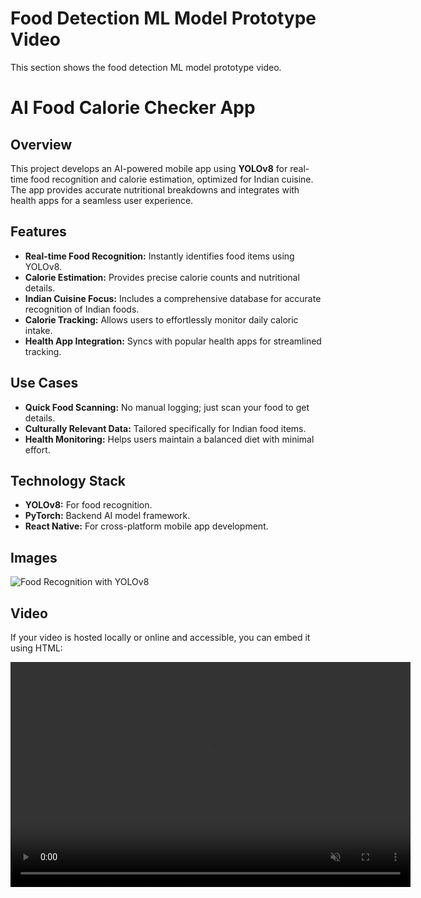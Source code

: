# Food Detection ML Model Prototype Video
This section shows the food detection ML model prototype video.

# AI Food Calorie Checker App

## Overview
This project develops an AI-powered mobile app using **YOLOv8** for real-time food recognition and calorie estimation, optimized for Indian cuisine. The app provides accurate nutritional breakdowns and integrates with health apps for a seamless user experience.

## Features
- **Real-time Food Recognition:** Instantly identifies food items using YOLOv8.
- **Calorie Estimation:** Provides precise calorie counts and nutritional details.
- **Indian Cuisine Focus:** Includes a comprehensive database for accurate recognition of Indian foods.
- **Calorie Tracking:** Allows users to effortlessly monitor daily caloric intake.
- **Health App Integration:** Syncs with popular health apps for streamlined tracking.

## Use Cases
- **Quick Food Scanning:** No manual logging; just scan your food to get details.
- **Culturally Relevant Data:** Tailored specifically for Indian food items.
- **Health Monitoring:** Helps users maintain a balanced diet with minimal effort.

## Technology Stack
- **YOLOv8:** For food recognition.
- **PyTorch:** Backend AI model framework.
- **React Native:** For cross-platform mobile app development.

## Images
![Food Recognition with YOLOv8](https://bennycheung.github.io/images/yolo-for-real-time-food-detection/Food100_YOLOv2_Tests02_700.jpg)

## Video
If your video is hosted locally or online and accessible, you can embed it using HTML:


<video width="640" height="360" autoplay loop muted controls>
  <source src="final2.mp4" type="video/mp4">
  Your browser does not support the video tag.
</video>

